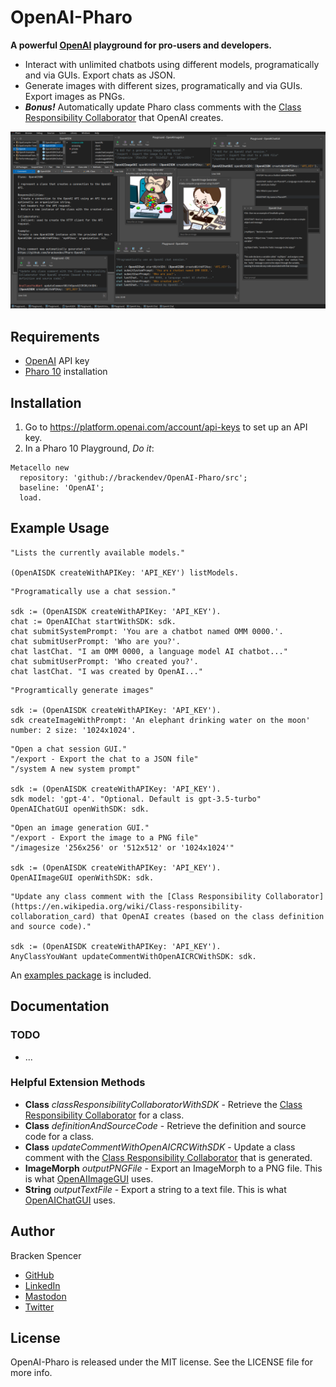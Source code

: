 OpenAI-Pharo
============

**A powerful [OpenAI](https://platform.openai.com/) playground for pro-users and developers.**

* Interact with unlimited chatbots using different models, programatically and via GUIs. Export chats as JSON.
* Generate images with different sizes, programatically and via GUIs. Export images as PNGs.
* **_Bonus!_** Automatically update Pharo class comments with the [Class Responsibility Collaborator](https://en.wikipedia.org/wiki/Class-responsibility-collaboration_card) that OpenAI creates.

![](images/screenshot.png)

## Requirements

* [OpenAI](https://platform.openai.com/) API key
* [Pharo 10](https://www.pharo.org/) installation

## Installation

1. Go to <https://platform.openai.com/account/api-keys> to set up an API key.
2. In a Pharo 10 Playground, _Do it_:

```smalltalk
Metacello new 
  repository: 'github://brackendev/OpenAI-Pharo/src';
  baseline: 'OpenAI';
  load.
```

## Example Usage

```smalltalk
"Lists the currently available models."

(OpenAISDK createWithAPIKey: 'API_KEY') listModels.
```

```smalltalk
"Programatically use a chat session."

sdk := (OpenAISDK createWithAPIKey: 'API_KEY').
chat := OpenAIChat startWithSDK: sdk.
chat submitSystemPrompt: 'You are a chatbot named OMM 0000.'.
chat submitUserPrompt: 'Who are you?'.
chat lastChat. "I am OMM 0000, a language model AI chatbot..."
chat submitUserPrompt: 'Who created you?'.
chat lastChat. "I was created by OpenAI..."
```

```smalltalk
"Programtically generate images"

sdk := (OpenAISDK createWithAPIKey: 'API_KEY').
sdk createImageWithPrompt: 'An elephant drinking water on the moon' number: 2 size: '1024x1024'.
```

```smalltalk
"Open a chat session GUI."
"/export - Export the chat to a JSON file"
"/system A new system prompt"

sdk := (OpenAISDK createWithAPIKey: 'API_KEY').
sdk model: 'gpt-4'. "Optional. Default is gpt-3.5-turbo"
OpenAIChatGUI openWithSDK: sdk.
```

```smalltalk
"Open an image generation GUI."
"/export - Export the image to a PNG file"
"/imagesize '256x256' or '512x512' or '1024x1024'"

sdk := (OpenAISDK createWithAPIKey: 'API_KEY').
OpenAIImageGUI openWithSDK: sdk.
```

```smalltalk
"Update any class comment with the [Class Responsibility Collaborator](https://en.wikipedia.org/wiki/Class-responsibility-collaboration_card) that OpenAI creates (based on the class definition and source code)."

sdk := (OpenAISDK createWithAPIKey: 'API_KEY').
AnyClassYouWant updateCommentWithOpenAICRCWithSDK: sdk.
```

An [examples package](https://github.com/brackendev/OpenAI-Pharo/tree/master/OpenAI-Examples) is included.

## Documentation

### TODO

* ...

### Helpful Extension Methods

* **Class** _classResponsibilityCollaboratorWithSDK_ - Retrieve the  [Class Responsibility Collaborator](https://en.wikipedia.org/wiki/Class-responsibility-collaboration_card)  for a class.
* **Class** _definitionAndSourceCode_ - Retrieve the definition and source code for a class.
* **Class** _updateCommentWithOpenAICRCWithSDK_ - Update a class comment with the  [Class Responsibility Collaborator](https://en.wikipedia.org/wiki/Class-responsibility-collaboration_card)  that is generated.
* **ImageMorph** _outputPNGFile_ - Export an ImageMorph to a PNG file. This is what [OpenAIImageGUI](https://github.com/brackendev/OpenAI-Pharo/blob/master/OpenAI/OpenAIImageGUI.class.st) uses.
* **String** _outputTextFile_ - Export a string to a text file. This is what [OpenAIChatGUI](https://github.com/brackendev/OpenAI-Pharo/blob/master/OpenAI/OpenAIChatGUI.class.st) uses.

## Author

Bracken Spencer

* [GitHub](https://www.github.com/brackendev)
* [LinkedIn](https://www.linkedin.com/in/brackenspencer/)
* [Mastodon](https://mastodon.cloud/@brackendev)
* [Twitter](https://twitter.com/brackendev)

## License

OpenAI-Pharo is released under the MIT license. See the LICENSE file for more info.